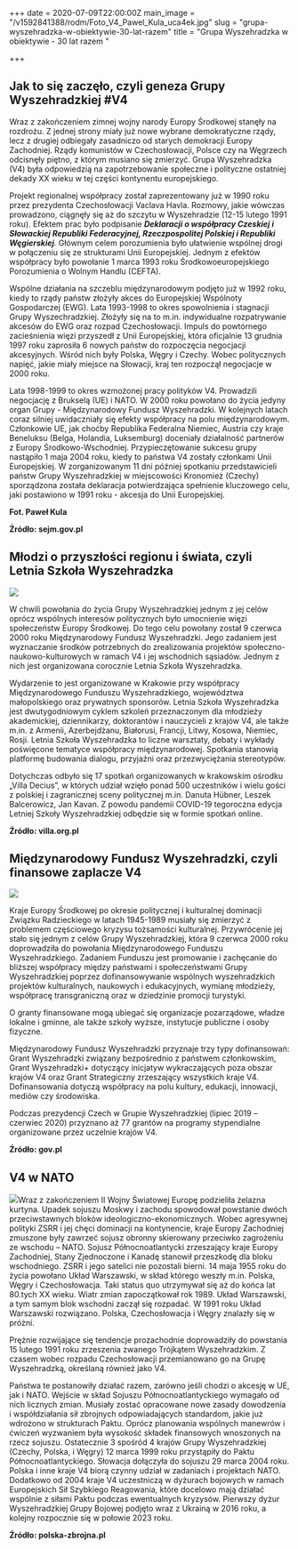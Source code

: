 +++
date = 2020-07-09T22:00:00Z
main_image = "/v1592841388/rodm/Foto_V4_Pawel_Kula_uca4ek.jpg"
slug = "grupa-wyszehradzka-w-obiektywie-30-lat-razem"
title = "Grupa Wyszehradzka w obiektywie - 30 lat razem "

+++
## Jak to się zaczęło, czyli geneza Grupy Wyszehradzkiej #V4

Wraz z zakończeniem zimnej wojny narody Europy Środkowej stanęły na rozdrożu. Z jednej strony miały już nowe wybrane demokratyczne rządy, lecz z drugiej odbiegały zasadniczo od starych demokracji Europy Zachodniej. Rządy komunistów w Czechosłowacji, Polsce czy na Węgrzech odcisnęły piętno, z którym musiano się zmierzyć. Grupa Wyszehradzka (V4) była odpowiedzią na zapotrzebowanie społeczne i polityczne ostatniej dekady XX wieku w tej części kontynentu europejskiego.

Projekt regionalnej współpracy został zaprezentowany już w 1990 roku przez prezydenta Czechosłowacji Vaclava Havla. Rozmowy, jakie wówczas prowadzono, ciągnęły się aż do szczytu w Wyszehradzie (12-15 lutego 1991 roku). Efektem prac było podpisanie **_Deklaracji o współpracy Czeskiej i Słowackiej Republiki Federacyjnej, Rzeczpospolitej Polskiej i Republiki Węgierskiej_**_._ Głównym celem porozumienia było ułatwienie wspólnej drogi w połączeniu się ze strukturami Unii Europejskiej. Jednym z efektów współpracy było powołanie 1 marca 1993 roku Środkowoeuropejskiego Porozumienia o Wolnym Handlu (CEFTA).

Wspólne działania na szczeblu międzynarodowym podjęto już w 1992 roku, kiedy to rządy państw złożyły akces do Europejskiej Wspólnoty Gospodarczej (EWG). Lata 1993-1998 to okres spowolnienia i stagnacji Grupy Wyszechradzkiej. Złożyły się na to m.in. indywidualne rozpatrywanie akcesów do EWG oraz rozpad Czechosłowacji. Impuls do powtórnego zacieśnienia więzi przyszedł z Unii Europejskiej, która oficjalnie 13 grudnia 1997 roku zaprosiła 6 nowych państw do rozpoczęcia negocjacji akcesyjnych. Wśród nich były Polska, Węgry i Czechy. Wobec politycznych napięć, jakie miały miejsce na Słowacji, kraj ten rozpoczął negocjacje w 2000 roku.

Lata 1998-1999 to okres wzmożonej pracy polityków V4. Prowadzili negocjację z Brukselą (UE) i NATO. W 2000 roku powołano do życia jedyny organ Grupy - Międzynarodowy Fundusz Wyszehradzki. W kolejnych latach coraz silniej uwidaczniały się efekty współpracy na polu międzynarodowym. Członkowie UE, jak choćby Republika Federalna Niemiec, Austria czy kraje Beneluksu (Belga, Holandia, Luksemburg) doceniały działalność partnerów z Europy Środkowo-Wschodniej. Przypieczętowanie sukcesu grupy nastąpiło 1 maja 2004 roku, kiedy to państwa V4 zostały członkami Unii Europejskiej. W zorganizowanym 11 dni później spotkaniu przedstawicieli państw Grupy Wyszehradzkiej w miejscowości Kronomież (Czechy) sporządzona została deklaracja potwierdzająca spełnienie kluczowego celu, jaki postawiono w 1991 roku - akcesja do Unii Europejskiej.

**Fot. Paweł Kula**

**Źródło: sejm.gov.pl**

## Młodzi o przyszłości regionu i świata, czyli Letnia Szkoła Wyszehradzka

![](https://res.cloudinary.com/inspro/image/upload/v1592931384/rodm/visegrad-summer-school_v5-2_gzjwmp.jpg)

W chwili powołania do życia Grupy Wyszehradzkiej jednym z jej celów oprócz wspólnych interesów politycznych było umocnienie więzi społeczeństw Europy Środkowej. Do tego celu powołany został 9 czerwca 2000 roku Międzynarodowy Fundusz Wyszehradzki. Jego zadaniem jest wyznaczanie środków potrzebnych do zrealizowania projektów społeczno-naukowo-kulturowych w ramach V4 i jej wschodnich sąsiadów. Jednym z nich jest organizowana corocznie Letnia Szkoła Wyszehradzka.

Wydarzenie to jest organizowane w Krakowie przy współpracy Międzynarodowego Funduszu Wyszehradzkiego, województwa małopolskiego oraz prywatnych sponsorów. Letnia Szkoła Wyszehradzka jest dwutygodniowym cyklem szkoleń przeznaczonym dla młodzieży akademickiej, dziennikarzy, doktorantów i nauczycieli z krajów V4, ale także m.in. z Armenii, Azerbejdżanu, Białorusi, Francji, Litwy, Kosowa, Niemiec, Rosji. Letnia Szkoła Wyszehradzka to liczne warsztaty, debaty i wykłady poświęcone tematyce współpracy międzynarodowej. Spotkania stanowią platformę budowania dialogu, przyjaźni oraz przezwyciężania stereotypów.

Dotychczas odbyło się 17 spotkań organizowanych w krakowskim ośrodku „Villa Decius”, w których udział wzięło ponad 500 uczestników i wielu gości z polskiej i zagranicznej sceny politycznej m.in. Danuta Hübner, Leszek Balcerowicz, Jan Kavan. Z powodu pandemii COVID-19 tegoroczna edycja Letniej Szkoły Wyszehradzkiej odbędzie się w formie spotkań online.

**Źródło: villa.org.pl**

## Międzynarodowy Fundusz Wyszehradzki, czyli finansowe zaplacze V4

![](https://res.cloudinary.com/inspro/image/upload/v1593637630/rodm/Visegrad_fund_strona_uoozmk.jpg)

Kraje Europy Środkowej po okresie politycznej i kulturalnej dominacji Związku Radzieckiego w latach 1945-1989 musiały się zmierzyć z problemem częściowego kryzysu tożsamości kulturalnej. Przywrócenie jej stało się jednym z celów Grupy Wyszehradzkiej, która 9 czerwca 2000 roku doprowadziła do powołania Międzynarodowego Funduszu Wyszehradzkiego. Zadaniem Funduszu jest promowanie i zachęcanie do bliższej współpracy między państwami i społeczeństwami Grupy Wyszehradzkiej poprzez dofinansowywanie wspólnych wyszehradzkich projektów kulturalnych, naukowych i edukacyjnych, wymianę młodzieży, współpracę transgraniczną oraz w dziedzinie promocji turystyki.

O granty finansowane mogą ubiegać się organizacje pozarządowe, władze lokalne i gminne, ale także szkoły wyższe, instytucje publiczne i osoby fizyczne.

Międzynarodowy Fundusz Wyszehradzki przyznaje trzy typy dofinansowań: Grant Wyszehradzki związany bezpośrednio z państwem członkowskim, Grant Wyszehradzki+ dotyczący inicjatyw wykraczających poza obszar krajów V4 oraz Grant Strategiczny zrzeszający wszystkich kraje V4. Dofinansowania dotyczą współpracy na polu kultury, edukacji, innowacji, mediów czy środowiska.

Podczas prezydencji Czech w Grupie Wyszehradzkiej (lipiec 2019 – czerwiec 2020) przyznano aż 77 grantów na programy stypendialne organizowane przez uczelnie krajów V4.

**Źródło: gov.pl**

## V4 w NATO 

![](https://res.cloudinary.com/inspro/image/upload/v1594363004/rodm/Polska_Zbrojna_xjidbv.jpg)Wraz z zakończeniem II Wojny Światowej Europę podzieliła żelazna kurtyna. Upadek sojuszu Moskwy i zachodu spowodował powstanie dwóch przeciwstawnych bloków ideologiczno-ekonomicznych. Wobec agresywnej polityki ZSRR i jej chęci dominacji na kontynencie, kraje Europy Zachodniej zmuszone były zawrzeć sojusz obronny skierowany przeciwko zagrożeniu ze wschodu – NATO. Sojusz Północnoatlantycki zrzeszający kraje Europy Zachodniej, Stany Zjednoczone i Kanadę stanowił przeszkodę dla bloku wschodniego. ZSRR i jego satelici nie pozostali bierni. 14 maja 1955 roku do życia powołano Układ Warszawski, w skład którego weszły m.in. Polska, Węgry i Czechosłowacja. Taki status quo utrzymywał się aż do końca lat 80.tych XX wieku. Wiatr zmian zapoczątkował rok 1989. Układ Warszawski, a tym samym blok wschodni zaczął się rozpadać. W 1991 roku Układ Warszawski rozwiązano. Polska, Czechosłowacja i Węgry znalazły się w próżni.

Prężnie rozwijające się tendencje prozachodnie doprowadziły do powstania 15 lutego 1991 roku zrzeszenia zwanego Trójkątem Wyszehradzkim. Z czasem wobec rozpadu Czechosłowacji przemianowano go na Grupę Wyszehradzką, określaną również jako V4.

Państwa te postanowiły działać razem, zarówno jeśli chodzi o akcesję w UE, jak i NATO. Wejście w skład Sojuszu Północnoatlantyckiego wymagało od nich licznych zmian. Musiały zostać opracowane nowe zasady dowodzenia i współdziałania sił zbrojnych odpowiadających standardom, jakie już wdrożono w strukturach Paktu. Oprócz planowania wspólnych manewrów i ćwiczeń wyzwaniem była wysokość składek finansowych wnoszonych na rzecz sojuszu. Ostatecznie 3 spośród 4 krajów Grupy Wyszehradzkiej (Czechy, Polska, i Węgry) 12 marca 1999 roku przystąpiły do Paktu Północnoatlantyckiego. Słowacja dołączyła do sojuszu 29 marca 2004 roku. Polska i inne kraje V4 biorą czynny udział w zadaniach i projektach NATO. Dodatkowo od 2004 kraje V4 uczestniczą w dyżurach bojowych w ramach Europejskich Sił Szybkiego Reagowania, które docelowo mają działać wspólnie z siłami Paktu podczas ewentualnych kryzysów. Pierwszy dyżur Wyszehradzkiej Grupy Bojowej podjęto wraz z Ukrainą w 2016 roku, a kolejny rozpocznie się w połowie 2023 roku.

**Źródło: polska-zbrojna.pl**